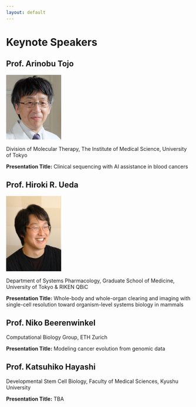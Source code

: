 ```yaml
---
layout: default
---
```

# Keynote Speakers

## Prof. Arinobu Tojo 
<img src="/images/Arinobu.Tojo.jpg" alt="Prof. Arinobu Tojo" width="150px">

Division of Molecular Therapy, The Institute of Medical Science, University of Tokyo

**Presentation Title:**
Clinical sequencing with AI assistance in blood cancers

## Prof. Hiroki R. Ueda
<img src="/images/Hiroki.R.Ueda.jpg" alt="Prof. Hiroki R. Ueda" width="150px">

Department of Systems Pharmacology, Graduate School of Medicine, University of Tokyo & RIKEN QBiC

**Presentation Title:**
Whole-body and whole-organ clearing and imaging with single-cell resolution toward organism-level systems biology in mammals

## Prof. Niko Beerenwinkel
Computational Biology Group, ETH Zurich

**Presentation Title:**
Modeling cancer evolution from genomic data

## Prof. Katsuhiko Hayashi
Developmental Stem Cell Biology, Faculty of Medical Sciences, Kyushu University

**Presentation Title:** TBA

